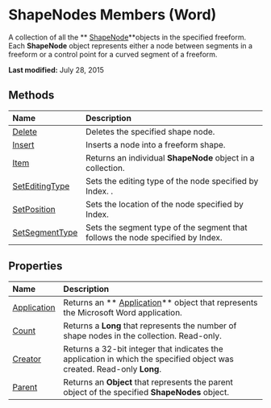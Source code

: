 
# ShapeNodes Members (Word)
A collection of all the  ** [ShapeNode](d5afb71a-a218-57f3-87f0-171094ba6610.md)**objects in the specified freeform. Each  **ShapeNode** object represents either a node between segments in a freeform or a control point for a curved segment of a freeform.

 **Last modified:** July 28, 2015


## Methods



|**Name**|**Description**|
|:-----|:-----|
| [Delete](1c90b38d-a108-83c7-675a-39fe66d3d261.md)|Deletes the specified shape node.|
| [Insert](a0a8a577-b0c5-fad8-da21-f3adbbdde085.md)|Inserts a node into a freeform shape.|
| [Item](c0c0adc5-4f00-33b5-b0bd-1920a56512df.md)|Returns an individual  **ShapeNode** object in a collection.|
| [SetEditingType](315a8a0d-0caa-278d-af0e-91b468b694ab.md)|Sets the editing type of the node specified by Index. .|
| [SetPosition](0675ff22-1717-5fc6-2c07-c7ac53196c88.md)|Sets the location of the node specified by Index.|
| [SetSegmentType](8afa8b4b-73bf-e64b-b6fa-427e891a9e07.md)|Sets the segment type of the segment that follows the node specified by Index.|

## Properties



|**Name**|**Description**|
|:-----|:-----|
| [Application](1fc8e643-a024-8eb2-395d-223541299198.md)|Returns an  ** [Application](d1cf6f8f-4e88-bf01-93b4-90a83f79cb44.md)** object that represents the Microsoft Word application.|
| [Count](0143ede9-5ebc-ab12-90af-ab25886ddd0a.md)|Returns a  **Long** that represents the number of shape nodes in the collection. Read-only.|
| [Creator](1c528b1c-0dbd-1757-f7eb-9696dbec2cf9.md)|Returns a 32-bit integer that indicates the application in which the specified object was created. Read-only  **Long**.|
| [Parent](3a3a6b13-eb7b-63d9-77f7-be737dda2916.md)|Returns an  **Object** that represents the parent object of the specified **ShapeNodes** object.|
